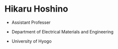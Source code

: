 # Hikaru Hoshino

* Assistant Professer

* Department of Electrical Materials and Engineering

* University of Hyogo

